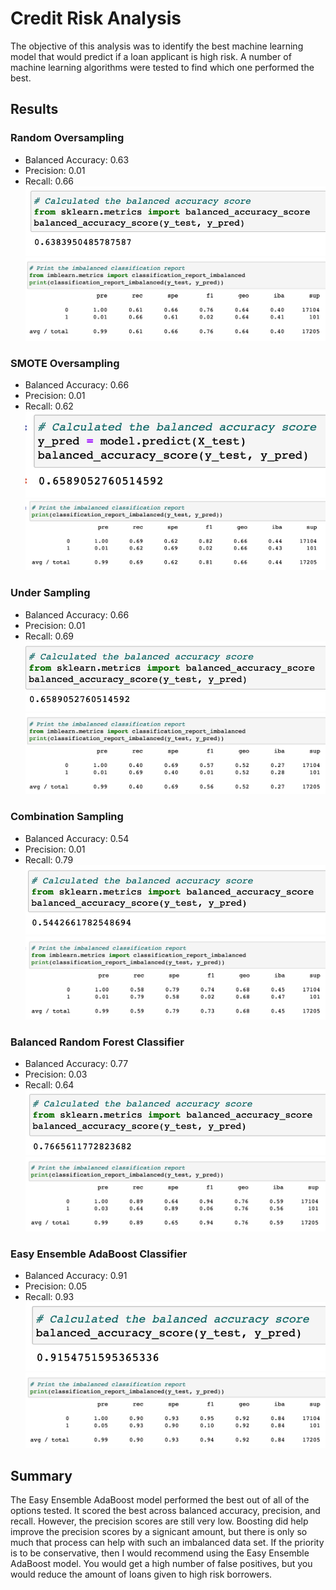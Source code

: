 # Credit Risk Analysis
The objective of this analysis was to identify the best machine learning model that would predict if a loan applicant is high risk.  A number of machine learning algorithms were tested to find which one performed the best.  

## Results

### Random Oversampling
* Balanced Accuracy: 0.63
* Precision: 0.01
* Recall: 0.66
![random_oversampling_balanced_accuracy](random_oversampling_balanced_accuracy.png)
![random_oversampling_classification_report](random_oversampling_classification_report.png)
### SMOTE Oversampling
* Balanced Accuracy: 0.66
* Precision: 0.01
* Recall: 0.62
![SMOTE_balanced_accuracy](SMOTE_balanced_accuracy.png)
![SMOTE_classification_report](SMOTE_classification_report.png)
### Under Sampling
* Balanced Accuracy: 0.66
* Precision: 0.01
* Recall: 0.69
![undersampling_balanced_accuracy](undersampling_balanced_accuracy.png)
![undersampling_classification_report](undersampling_classification_report.png)
### Combination Sampling
* Balanced Accuracy: 0.54
* Precision: 0.01
* Recall: 0.79
![combination_sampling_balanced_accuracy](combination_sampling_balanced_accuracy.png)
![combination_sampling_classification_report](combination_sampling_classification_report.png)
### Balanced Random Forest Classifier
* Balanced Accuracy: 0.77
* Precision: 0.03
* Recall: 0.64
![balanced_random_forest_balanced_accuracy](balanced_random_forest_balanced_accuracy.png)
![balanced_random_forest_classification_report](balanced_random_forest_classification_report.png)
### Easy Ensemble AdaBoost Classifier
* Balanced Accuracy: 0.91
* Precision: 0.05
* Recall: 0.93
![easy_ensemble_balanced_accuracy](easy_ensemble_balanced_accuracy.png)
![easy_ensemble_classification_report](easy_ensemble_classification_report.png)

## Summary
The Easy Ensemble AdaBoost model performed the best out of all of the options tested.  It scored the best across balanced accuracy, precision, and recall.  However, the precision scores are still very low.  Boosting did help improve the precision scores by a signicant amount, but there is only so much that process can help with such an imbalanced data set.  If the priority is to be conservative, then I would recommend using the Easy Ensemble AdaBoost model.  You would get a high number of false positives, but you would reduce the amount of loans given to high risk borrowers.  
